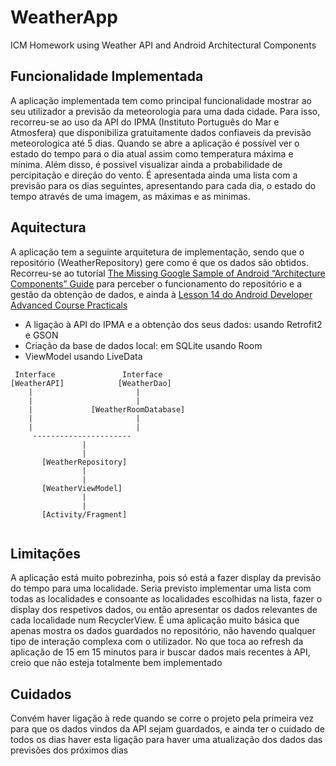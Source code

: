 # WeatherApp
ICM Homework using Weather API and Android Architectural Components

## Funcionalidade Implementada
A aplicação implementada tem como principal funcionalidade mostrar ao seu utilizador a previsão da meteorologia para uma dada cidade.
Para isso, recorreu-se ao uso da API do IPMA (Instituto Português do Mar e Atmosfera) que disponibiliza gratuitamente dados confiaveis da previsão meteorologica até 5 dias.
Quando se abre a aplicação é possível ver o estado do tempo para o dia atual assim como temperatura máxima e mínima. Além disso, é possivel visualizar ainda a probabilidade de percipitação e direção do vento.
É apresentada ainda uma lista com a previsão para os dias seguintes, apresentando para cada dia, o estado do tempo através de uma imagem, as máximas e as minimas.

## Aquitectura
A aplicação tem a seguinte arquitetura de implementação, sendo que o repositório (WeatherRepository) gere como é que os dados são obtidos.
Recorreu-se ao tutorial [The Missing Google Sample of Android “Architecture Components” Guide](https://proandroiddev.com/the-missing-google-sample-of-android-architecture-components-guide-c7d6e7306b8f) para perceber o funcionamento do repositório e a gestão da obtenção de dados,
e ainda à [Lesson 14 do Android Developer Advanced Course Practicals](https://google-developer-training.github.io/android-developer-advanced-course-practicals/unit-6-working-with-architecture-components/lesson-14-room,-livedata,-viewmodel/14-1-a-room-livedata-viewmodel/14-1-a-room-livedata-viewmodel.html)
- A ligação à API do IPMA e a obtenção dos seus dados: usando Retrofit2 e GSON
- Criação da base de dados local: em SQLite usando Room
- ViewModel usando LiveData

```
 Interface               Interface
[WeatherAPI]	        [WeatherDao]
    |                       |
    |                       |
    |             [WeatherRoomDatabase]
    |                       |
    |                       |
     ----------------------
                |
                |
       [WeatherRepository]
                |
                |
       [WeatherViewModel]
                |
                |
       [Activity/Fragment]
       
```

## Limitações
A aplicação está muito pobrezinha, pois só está a fazer display da previsão do tempo para uma localidade.
Seria previsto implementar uma lista com todas as localidades e consoante as localidades escolhidas na lista, fazer o display dos respetivos dados, ou então apresentar os dados relevantes de cada localidade num RecyclerView.
É uma aplicação muito básica que apenas mostra os dados guardados no repositório, não havendo qualquer tipo de interação complexa com o utilizador.
No que toca ao refresh da aplicação de 15 em 15 minutos para ir buscar dados mais recentes à API, creio que não esteja totalmente bem implementado

## Cuidados
Convém haver ligação à rede quando se corre o projeto pela primeira vez para que os dados vindos da API sejam guardados, e ainda ter o cuidado de todos os dias haver esta ligação para haver uma atualização dos dados das previsões dos próximos dias
